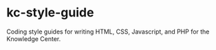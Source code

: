 # kc-style-guide

Coding style guides for writing HTML, CSS, Javascript, and PHP for the Knowledge Center.
